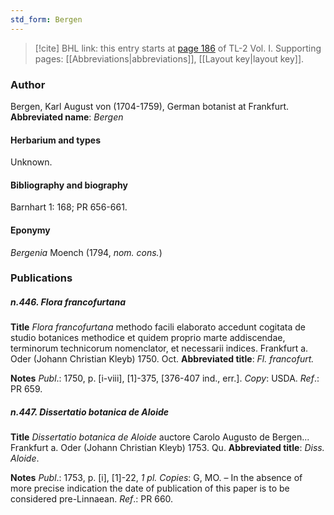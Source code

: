 ```yaml
---
std_form: Bergen
---
```


> [!cite] BHL link: this entry starts at [page 186](https://www.biodiversitylibrary.org/page/33120317) of TL-2 Vol. I.
> Supporting pages: [[Abbreviations|abbreviations]], [[Layout key|layout key]].

### Author

Bergen, Karl August von (1704-1759), German botanist at Frankfurt. 
**Abbreviated name**: *Bergen*

#### Herbarium and types

Unknown.

#### Bibliography and biography

Barnhart 1: 168; PR 656-661.

#### Eponymy

*Bergenia* Moench (1794, *nom. cons.*)

### Publications

##### n.446. Flora francofurtana

**Title**
*Flora francofurtana* methodo facili elaborato accedunt cogitata de studio botanices methodice et quidem proprio marte addiscendae, terminorum technicorum nomenclator, et necessarii indices. Frankfurt a. Oder (Johann Christian Kleyb) 1750. Oct.
**Abbreviated title**: *Fl. francofurt.*

**Notes**
*Publ*.: 1750, p. \[i-viii\], \[1\]-375, \[376-407 ind., err.\]. *Copy*: USDA.
*Ref*.: PR 659.

##### n.447. Dissertatio botanica de Aloide

**Title**
*Dissertatio botanica de Aloide* auctore Carolo Augusto de Bergen... Frankfurt a. Oder (Johann Christian Kleyb) 1753. Qu.
**Abbreviated title**: *Diss. Aloide*.

**Notes**
*Publ*.: 1753, p. \[i\], \[1\]-22, *1 pl. Copies*: G, MO. – In the absence of more precise indication the date of publication of this paper is to be considered pre-Linnaean.
*Ref*.: PR 660.

